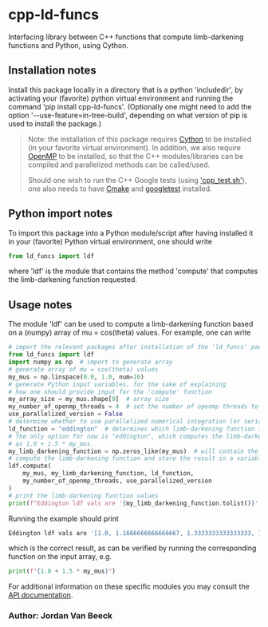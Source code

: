 # cpp-ld-funcs

Interfacing library between C++ functions that compute limb-darkening functions and Python, using Cython.

## Installation notes

Install this package locally in a directory that is a python 'includedir', by activating your (favorite) python virtual environment and running the command 'pip install cpp-ld-funcs'.
(Optionally one might need to add the option '--use-feature=in-tree-build', depending on what version of pip is used to install the package.)

> Note: the installation of this package requires [Cython](https://cython.org/) to be installed (in your favorite virtual environment). In addition, we also require [OpenMP](https://www.openmp.org/) to be installed, so that the C++ modules/libraries can be compiled and parallelized methods can be called/used.
>
> Should one wish to run the C++ Google tests (using ['cpp_test.sh'](cpp_test.sh)), one also needs to have [Cmake](https://cmake.org/) and [googletest](https://github.com/google/googletest) installed.

## Python import notes

To import this package into a Python module/script after having installed it in your (favorite) Python virtual environment, one should write

```python
from ld_funcs import ldf
```

where 'ldf' is the module that contains the method 'compute' that computes the limb-darkening function requested.

## Usage notes

The module 'ldf' can be used to compute a limb-darkening function based on a (numpy) array of mu = cos(theta) values.
For example, one can write

```python
# import the relevant packages after installation of the 'ld_funcs' package
from ld_funcs import ldf
import numpy as np  # import to generate array
# generate array of mu = cos(theta) values
my_mus = np.linspace(0.0, 1.0, num=10)
# generate Python input variables, for the sake of explaining
# how one should provide input for the 'compute' function
my_array_size = my_mus.shape[0]  # array size
my_number_of_openmp_threads = 4  # set the number of openmp threads to be used,
use_parallelized_version = False  
# determine whether to use parallelized numerical integration (or serial)
ld_function = "eddington"  # determines which limb-darkening function is computed.
# The only option for now is "eddington", which computes the limb-darkening function
# as 1.0 + 1.5 * my_mus. 
my_limb_darkening_function = np.zeros_like(my_mus)  # will contain the limb darkening function
# compute the limb-darkening function and store the result in a variable
ldf.compute(
    my_mus, my_limb_darkening_function, ld_function,
    my_number_of_openmp_threads, use_parallelized_version
)
# print the limb-darkening function values
print(f"Eddington ldf vals are '{my_limb_darkening_function.tolist()}'.")
```

Running the example should print

```sh
Eddington ldf vals are '[1.0, 1.1666666666666667, 1.3333333333333333, 1.5, 1.6666666666666665, 1.8333333333333335, 2.0, 2.1666666666666665, 2.333333333333333, 2.5]'. 
```

which is the correct result, as can be verified by running the corresponding function on the input array, e.g.

```python
print(f"{1.0 + 1.5 * my_mus}")
```

For additional information on these specific modules you may consult the [API documentation](https://jvb11.github.io/AESolver/overview_API/API_cpp_ld_funcs/API_index.html).

### Author: Jordan Van Beeck
